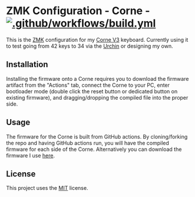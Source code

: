# ZMK Configuration - Corne - [![.github/workflows/build.yml](https://github.com/TahomaTech/zmk-config-corne/actions/workflows/build.yml/badge.svg?branch=main)](https://github.com/TahomaTech/zmk-config-corne/actions/workflows/build.yml)

This is the [ZMK](https://zmk.dev/) configuration for my [Corne V3](https://github.com/foostan/crkbd) keyboard. Currently using it to test going from 42 keys to 34 via the [Urchin](https://github.com/duckyb/urchin) or designing my own.

## Installation
Installing the firmware onto a Corne requires you to download the firmware artifact from the "Actions" tab, connect the Corne to your PC, enter bootloader mode (double click the reset button or dedicated button on existing firmware), and dragging/dropping the compiled file into the proper side.

## Usage
The firmware for the Corne is built from GitHub actions. By cloning/forking the repo and having GitHub actions run, you will have the compiled firmware for each side of the Corne. Alternatively you can download the firmware I use [here](https://github.com/TahomaTech/zmk-config-corne/actions).

## License
This project uses the [MIT](https://choosealicense.com/licenses/mit/) license.